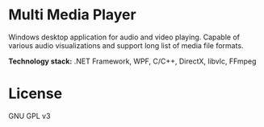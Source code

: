 # Multi Media Player
Windows desktop application for audio and video playing. Capable of various audio visualizations and support long list of media file formats.

**Technology stack:** .NET Framework, WPF, C/C++, DirectX, libvlc, FFmpeg

# License
GNU GPL v3
